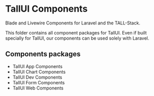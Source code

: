 # TallUI Components

Blade and Livewire Components for Laravel and the TALL-Stack.

This folder contains all component packages for TallUI. Even if built specially for TallUI, our components can be used solely with Laravel.

## Components packages

- TallUI App Components
- TallUI Chart Components
- TallUI Dev Components
- TallUI Form Components
- TallUI Web Components
